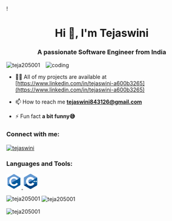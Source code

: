 !
<h1 align="center">Hi 👋, I'm Tejaswini</h1>
<h3 align="center">A passionate Software Engineer from India</h3>
<img align="right" alt="coding" width="400" src="https://user-images.githubusercontent.com/55389276/140866485-8fb1c876-9a8f-4d6a-98dc-08c4981eaf70.gif">
<p align="left"> <img src="https://komarev.com/ghpvc/?username=teja205001&label=Profile%20views&color=0e75b6&style=flat" alt="teja205001" /> </p>

- 👨‍💻 All of my projects are available at [https://www.linkedin.com/in/tejaswini-a600b3265](https://www.linkedin.com/in/tejaswini-a600b3265)

- 📫 How to reach me **tejaswini843126@gmail.com**

- ⚡ Fun fact **a bit funny😅**

<h3 align="left">Connect with me:</h3>
<p align="left">
<a href="https://linkedin.com/in/tejaswini" target="blank"><img align="center" src="https://raw.githubusercontent.com/rahuldkjain/github-profile-readme-generator/master/src/images/icons/Social/linked-in-alt.svg" alt="tejaswini" height="30" width="40" /></a>
</p>

<h3 align="left">Languages and Tools:</h3>
<p align="left"> <a href="https://www.cprogramming.com/" target="_blank" rel="noreferrer"> <img src="https://raw.githubusercontent.com/devicons/devicon/master/icons/c/c-original.svg" alt="c" width="40" height="40"/> </a> <a href="https://www.w3schools.com/cpp/" target="_blank" rel="noreferrer"> <img src="https://raw.githubusercontent.com/devicons/devicon/master/icons/cplusplus/cplusplus-original.svg" alt="cplusplus" width="40" height="40"/> </a> </p>

<p><img align="left" src="https://github-readme-stats.vercel.app/api/top-langs?username=teja205001&show_icons=true&locale=en&layout=compact" alt="teja205001" /></p>

<p>&nbsp;<img align="center" src="https://github-readme-stats.vercel.app/api?username=teja205001&show_icons=true&locale=en" alt="teja205001" /></p>

<p><img align="center" src="https://github-readme-streak-stats.herokuapp.com/?user=teja205001&" alt="teja205001" /></p>


